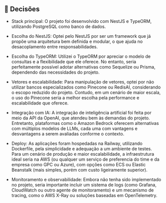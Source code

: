 ## 🧪 Decisões

- Stack principal: O projeto foi desenvolvido com NestJS e TypeORM, utilizando PostgreSQL como banco de dados.

- Escolha do NestJS: Optei pelo NestJS por ser um framework que já propõe uma arquitetura bem definida e modular, o que ajuda no desacoplamento entre responsabilidades.

- Escolha do TypeORM: Utilizei o TypeORM por apreciar o modelo de consultas e a flexibilidade que ele oferece. No entanto, seria perfeitamente possível adotar alternativas como Sequelize ou Prisma, dependendo das necessidades do projeto.

- Vetores e escalabilidade: Para manipulação de vetores, optei por não utilizar bancos especializados como Pinecone ou RedisAI, considerando o escopo reduzido do projeto. Contudo, em um cenário de maior escala, o uso do Pinecone seria a melhor escolha pela performance e escalabilidade que oferece.

- Integração com IA: A integração de inteligência artificial foi feita por meio da API da OpenAI, que atendeu bem às demandas do projeto. Entretanto, plataformas como o Amazon Bedrock oferecem alternativas com múltiplos modelos de LLMs, cada uma com vantagens e desvantagens a serem avaliadas conforme o contexto.

- Deploy: As aplicações foram hospedadas na Railway, utilizando Dockerfile, pela simplicidade e adequação a um ambiente de testes. Para um cenário de produção e maior escalabilidade, a infraestrutura ideal seria na AWS (ou qualquer um serviço de preferencia do time e da empresa como GPC ou Azure), com opções como ECS ou Elastic Beanstalk (mais simples, porém com custo ligeiramente superior).

- Monitoramento e observabilidade: Embora não tenha sido implementado no projeto, seria importante incluir um sistema de logs (como Grafana, CloudWatch ou outro agente de monitoramento) e um mecanismo de tracing, como o AWS X-Ray ou soluções baseadas em OpenTelemetry.